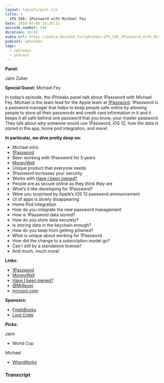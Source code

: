 ```yaml
---
layout: layouts/post.njk
title: >
  iPS 246: 1Password with Michael Fey
date: 2018-07-05 13:26:11
episode_number: 246
duration: 34:41
audio_url: https://media.devchat.tv/iphreaks/iPS_246_1Password_with_Michael%20Fey.mp3
podcast: iphreaks
tags:
  - iphreaks
  - podcast
---
```


**Panel:**

Jaim Zuber

**Special Guest:** Michael Fey

In today’s episode, the iPhreaks panel talk about 1Password with Michael Fey. Michael is the team lead for the Apple team at [1Password](https://1password.com/). 1Password is a password manager that helps to keep people safe online by allowing people to store all their passwords and credit card information in it and it keeps it all safe behind one password that you know, your master password. They talk about why someone would use 1Password, iOS 12, how the data is stored in the app, home pod integration, and more!

**In particular, we dive pretty deep on:**

- Michael intro
- [1Password](https://1password.com/)
- Been working with 1Password for 5 years
- [MoneyWell](https://moneywellapp.com/)
- Unique product that everyone needs
- 1Password increases your security
- Works with [Have I been pwned?](https://haveibeenpwned.com/)
- People are as secure online as they think they are
- What’s it like developing for 1Password?
- Were you surprised by Apple’s iOS 12 password announcement
- UI of apps is slowly disappearing
- Home Pod integration
- How do you integrate the new password management
- How is 1Password data stored?
- How do you store data securely?
- Is storing data in the keychain enough?
- How do you keep from getting p0wned?
- What is unique about working for 1Password
- How did the change to a subscription model go?
- Can I still by a standalone license?
- And much, much more!

**Links:**

- [1Password](https://1password.com/)
- [MoneyWell](https://moneywellapp.com/)
- [Have I been pwned?](https://haveibeenpwned.com/)
- [@MrRooni](https://twitter.com/mrrooni?lang=en)
- [mrrooni.com](https://mrrooni.com/)

**Sponsors:**

- [FreshBooks](https://www.freshbooks.com/invoice?ref=11731&utm_source=pbm&utm_medium=affiliate-program&utm_influencer=419364&utm_campaign=podcast-influencers)
- [Loot Crate](https://www.lootcrate.com/)

**Picks:**

Jaim

- World Cup

Michael

- [WhenWorks](https://when.works/)

### Transcript
